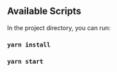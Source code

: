 ## Available Scripts

In the project directory, you can run:

### `yarn install`

### `yarn start`

